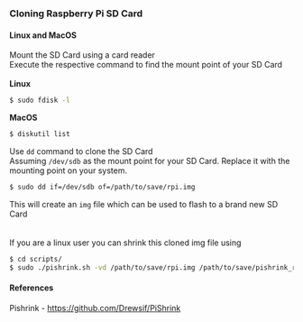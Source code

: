 ### Cloning Raspberry Pi SD Card

#### Linux and MacOS

Mount the SD Card using a card reader  
Execute the respective command to find the mount point of your SD Card  
<br/>
**Linux**
```sh
$ sudo fdisk -l
```
**MacOS**
```sh
$ diskutil list
```

Use `dd` command to clone the SD Card  
Assuming `/dev/sdb` as the mount point for your SD Card. Replace it with the mounting point on your system.  

```sh
$ sudo dd if=/dev/sdb of=/path/to/save/rpi.img
```
This will create an `img` file which can be used to flash to a brand new SD Card  
<br/>
<br/>
If you are a linux user you can shrink this cloned img file using  
```sh
$ cd scripts/
$ sudo ./pishrink.sh -vd /path/to/save/rpi.img /path/to/save/pishrink_rpi.img
```

#### References
Pishrink - https://github.com/Drewsif/PiShrink